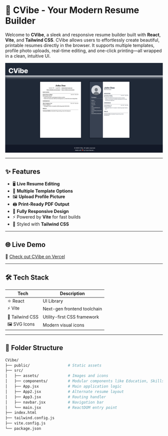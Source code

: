 # 🚀 CVibe - Your Modern Resume Builder

Welcome to **CVibe**, a sleek and responsive resume builder built with **React**, **Vite**, and **Tailwind CSS**. CVibe allows users to effortlessly create beautiful, printable resumes directly in the browser. It supports multiple templates, profile photo uploads, real-time editing, and one-click printing—all wrapped in a clean, intuitive UI.

![CVibe Banner](./src/assets/Face.png) <!-- Replace with your actual image if available -->

---

## ✨ Features

- 🖥️ **Live Resume Editing**
- 🎨 **Multiple Template Options**
- 🖼️ **Upload Profile Picture**
- 🖨️ **Print-Ready PDF Output**
- 📱 **Fully Responsive Design**
- ⚡ Powered by **Vite** for fast builds
- 💅 Styled with **Tailwind CSS**

---

## 🌐 Live Demo

🔗 [Check out CVibe on Vercel](https://cvibe-pearl.vercel.app)

---

## 🛠️ Tech Stack

| Tech             | Description                  |
|------------------|------------------------------|
| ⚛️ React         | UI Library                   |
| ⚡ Vite          | Next-gen frontend toolchain  |
| 💨 Tailwind CSS | Utility-first CSS framework  |
| 🖼️ SVG Icons    | Modern visual icons          |

---

## 📂 Folder Structure

```bash
CVibe/
├── public/                 # Static assets
├── src/
│   ├── assets/             # Images and icons
│   ├── components/         # Modular components like Education, Skills, etc.
│   ├── App.jsx             # Main application logic
│   ├── App2.jsx            # Alternate resume layout
│   ├── App3.jsx            # Routing handler
│   ├── navbar.jsx          # Navigation bar
│   └── main.jsx            # ReactDOM entry point
├── index.html
├── tailwind.config.js
├── vite.config.js
└── package.json
